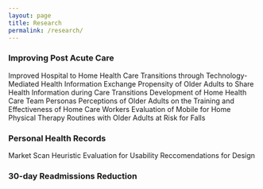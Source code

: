 ```yaml
---
layout: page
title: Research
permalink: /research/
---
```

### Improving Post Acute Care

Improved Hospital to Home Health Care Transitions through Technology-Mediated Health Information Exchange
Propensity of Older Adults to Share Health Information during Care Transitions
Development of Home Health Care Team Personas
Perceptions of Older Adults on the Training and Effectiveness of Home Care Workers
Evaluation of Mobile for Home Physical Therapy Routines with Older Adults at Risk for Falls 

### Personal Health Records

Market Scan
Heuristic Evaluation for Usability
Reccomendations for Design

### 30-day Readmissions Reduction
